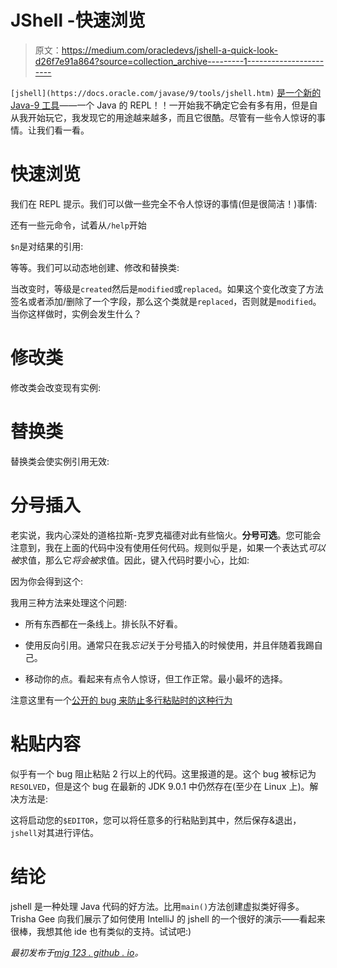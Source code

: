 # JShell -快速浏览

> 原文：<https://medium.com/oracledevs/jshell-a-quick-look-d26f7e91a864?source=collection_archive---------1----------------------->

`[jshell](https://docs.oracle.com/javase/9/tools/jshell.htm)` [是一个新的 Java-9 工具](https://docs.oracle.com/javase/9/tools/jshell.htm)——一个 Java 的 REPL！！一开始我不确定它会有多有用，但是自从我开始玩它，我发现它的用途越来越多，而且它很酷。尽管有一些令人惊讶的事情。让我们看一看。

# 快速浏览

我们在 REPL 提示。我们可以做一些完全不令人惊讶的事情(但是很简洁！)事情:

还有一些元命令，试着从`/help`开始

`$n`是对结果的引用:

等等。我们可以动态地创建、修改和替换类:

当改变时，等级是`created`然后是`modified`或`replaced`。如果这个变化改变了方法签名或者添加/删除了一个字段，那么这个类就是`replaced`，否则就是`modified`。当你这样做时，实例会发生什么？

# 修改类

修改类会改变现有实例:

# 替换类

替换类会使实例引用无效:

# 分号插入

老实说，我内心深处的道格拉斯-克罗克福德对此有些恼火。**分号可选**。您可能会注意到，我在上面的代码中没有使用任何代码。规则似乎是，如果一个表达式*可以被*求值，那么它*将会被*求值。因此，键入代码时要小心，比如:

因为你会得到这个:

我用三种方法来处理这个问题:

*   所有东西都在一条线上。排长队不好看。

*   使用反向引用。通常只在我*忘记*关于分号插入的时候使用，并且伴随着我踢自己。

*   移动你的点。看起来有点令人惊讶，但工作正常。最小最坏的选择。

注意这里有一个[公开的 bug 来防止多行粘贴时的这种行为](https://bugs.openjdk.java.net/browse/JDK-8190294)

# 粘贴内容

似乎有一个 bug 阻止粘贴 2 行以上的代码。这里报道的是。这个 bug 被标记为`RESOLVED`，但是这个 bug 在最新的 JDK 9.0.1 中仍然存在(至少在 Linux 上)。解决方法是:

这将启动您的`$EDITOR`，您可以将任意多的行粘贴到其中，然后保存&退出，`jshell`对其进行评估。

# 结论

jshell 是一种处理 Java 代码的好方法。比用`main()`方法创建虚拟类好得多。Trisha Gee 向我们展示了如何使用 IntelliJ 的 jshell 的一个很好的演示——看起来很棒，我想其他 ide 也有类似的支持。试试吧:)

*最初发布于*[*mjg 123 . github . io*](http://mjg123.github.io)*。*